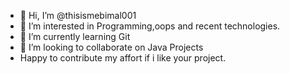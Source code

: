- 👋 Hi, I’m @thisismebimal001
- 👀 I’m interested in Programming,oops and recent technologies.
- 🌱 I’m currently learning Git
- 💞️ I’m looking to collaborate on Java Projects
-    Happy to contribute my affort if i like your project.

<!---
thisismebimal001/thisismebimal001 is a ✨ special ✨ repository because its `README.md` (this file) appears on your GitHub profile.
You can click the Preview link to take a look at your changes.
--->
